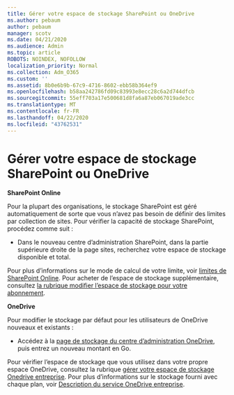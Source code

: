 ```yaml
---
title: Gérer votre espace de stockage SharePoint ou OneDrive
ms.author: pebaum
author: pebaum
manager: scotv
ms.date: 04/21/2020
ms.audience: Admin
ms.topic: article
ROBOTS: NOINDEX, NOFOLLOW
localization_priority: Normal
ms.collection: Adm_O365
ms.custom: ''
ms.assetid: 8b0e6b9b-67c9-4716-8602-ebb58b364ef9
ms.openlocfilehash: b58aa242786fd09c83993e8ecc28c6a2d744dfcb
ms.sourcegitcommit: 55eff703a17e500681d8fa6a87eb067019ade3cc
ms.translationtype: MT
ms.contentlocale: fr-FR
ms.lasthandoff: 04/22/2020
ms.locfileid: "43762531"
---
```

# <a name="manage-your-sharepoint-or-onedrive-storage"></a>Gérer votre espace de stockage SharePoint ou OneDrive

 **SharePoint Online**
  
Pour la plupart des organisations, le stockage SharePoint est géré automatiquement de sorte que vous n’avez pas besoin de définir des limites par collection de sites. Pour vérifier la capacité de stockage SharePoint, procédez comme suit :
  
- Dans le nouveau centre d’administration SharePoint, dans la partie supérieure droite de la page sites, recherchez votre espace de stockage disponible et total.
    
Pour plus d’informations sur le mode de calcul de votre limite, voir [limites de SharePoint Online](https://go.microsoft.com/fwlink/p/?LinkID=856113). Pour acheter de l’espace de stockage supplémentaire, consultez [la rubrique modifier l’espace de stockage pour votre abonnement](https://go.microsoft.com/fwlink/?linkid=866428).
  
 **OneDrive**
  
Pour modifier le stockage par défaut pour les utilisateurs de OneDrive nouveaux et existants :
  
- Accédez à la [page de stockage du centre d’administration OneDrive](https://admin.onedrive.com/?v=StorageSettings), puis entrez un nouveau montant en Go.
    
Pour vérifier l’espace de stockage que vous utilisez dans votre propre espace OneDrive, consultez la rubrique [gérer votre espace de stockage Onedrive entreprise](https://go.microsoft.com/fwlink/?linkid=866429). Pour plus d’informations sur le stockage fourni avec chaque plan, voir [Description du service OneDrive entreprise](https://go.microsoft.com/fwlink/p/?LinkID=826071).
  

